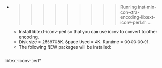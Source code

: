 * >>>>>>>>> Running inst-min-con-xtra-encoding-libtext-iconv-perl.sh ...
  * Install libtext-iconv-perl so that you can use iconv to convert to other encoding.
  * Disk size = 2569708K. Space Used = 4K. Runtime = 00:00:00:01.
  * The following NEW packages will be installed:
  ```bash
libtext-iconv-perl*
  ```
